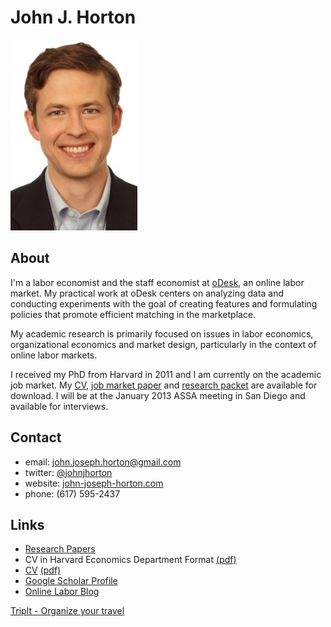 <script type="text/javascript">

  var _gaq = _gaq || [];
  _gaq.push(['_setAccount', 'UA-9193153-6']);
  _gaq.push(['_trackPageview']);

  (function() {
    var ga = document.createElement('script'); ga.type = 'text/javascript'; ga.async = true;
    ga.src = ('https:' == document.location.protocol ? 'https://ssl' : 'http://www') + '.google-analytics.com/ga.js';
    var s = document.getElementsByTagName('script')[0]; s.parentNode.insertBefore(ga, s);
  })();

</script>

<link href="markdown.css" rel="stylesheet"></link> 

John J. Horton 
==============
[<img src="headshot.jpg">](index.html)

About
-----
I'm a labor economist and the staff economist at [oDesk](https://www.odesk.com/info/l/research/), an online labor market.
My practical work at oDesk centers on analyzing data and conducting experiments with the goal of creating features and formulating policies that promote efficient matching in the marketplace.

My academic research is primarily focused on issues in labor economics, organizational economics and market design, particularly in the context of online labor markets.

I received my PhD from Harvard in 2011 and I am currently on the academic job market. 
My [CV](HORTON_CV.pdf), [job market paper](http://john-joseph-horton.com/papers/employer_search.pdf) and [research packet](http://john-joseph-horton.com/papers/combined_paper_packet.pdf) are available for download. 
I will be at the January 2013 ASSA meeting in San Diego and available for interviews.

Contact
-------
* email: john.joseph.horton@gmail.com
* twitter: [@johnjhorton](https://twitter.com/johnjhorton)
* website: [john-joseph-horton.com](http://www.john-joseph-horton.com/)
* phone: (617) 595-2437

Links
-----
* [Research Papers](papers.html)
* CV in Harvard Economics Department Format [(pdf)](HORTON_CV.pdf)
* [CV](cv.html) [(pdf)](cv.pdf) 
* [Google Scholar Profile](http://scholar.google.com/citations?user=L_O2kH0AAAAJ&hl=en)
* [Online Labor Blog](http://www.onlinelabor.blogspot.com)

<div id="tripit-badge"><script type="text/javascript" src="https://www.tripit.com/account/badge/id/500E1DC212AB4FC07AABE4E44B7D1AA4/div_id/tripit-badge/badge.js"></script><noscript><a href="/">TripIt - Organize your travel</a></noscript></div>
